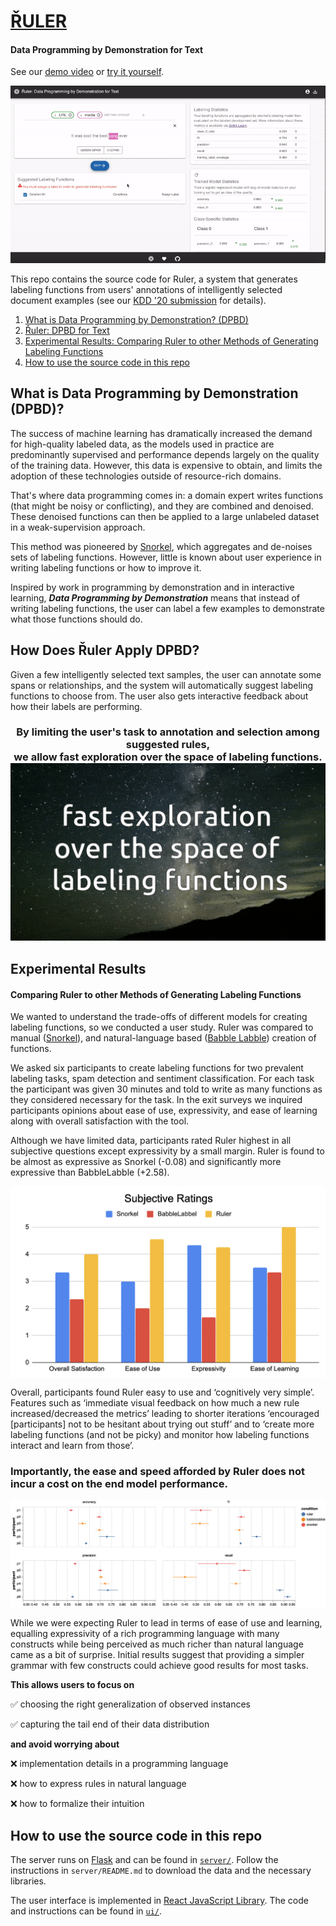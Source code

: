 # [ŘULER](http://18.223.190.82:3000/)
 #### Data Programming by Demonstration for Text 
 
 See our [demo video](https://drive.google.com/file/d/1Z3b8wyTKoUX4b5jC8CJM9-DWuF87MwLE/view?usp=sharing) or [try it yourself](http://18.223.190.82:3000/).
 
 <img src=media/ruler_demo_gif.gif>
 
 
This repo contains the source code for Ruler, a system that generates labeling functions from users' annotations of intelligently selected document examples (see our [KDD '20 submission]() for details). 


1. [What is Data Programming by Demonstration? (DPBD)](#DPBD)
2. [Řuler: DPBD for Text](#Ruler)
3. [Experimental Results: Comparing Ruler to other Methods of Generating Labeling Functions](#Experiments)
4. [How to use the source code in this repo](#Use)



## <a name='DPBD'></a>What is Data Programming by Demonstration (DPBD)?
The success of machine learning has dramatically increased the demand for high-quality labeled data, as the models used in practice are predominantly supervised and performance depends largely on the quality of the training data.
However, this data is expensive to obtain, and limits the adoption of these technologies outside of resource-rich domains.

That's where data programming comes in: a domain expert writes functions (that might be noisy or conflicting), and they are combined and denoised. These denoised functions can then be applied to a large unlabeled dataset in a weak-supervision approach.

This method was pioneered by [Snorkel](https://towardsdatascience.com/introducing-snorkel-27e4b0e6ecff), which aggregates and de-noises sets of labeling functions. However, little is known about user experience in writing labeling functions or how to improve it.

Inspired by work in programming by demonstration and in interactive learning, *__Data Programming by Demonstration__* means that instead of writing labeling functions, the user can label a few examples to demonstrate what those functions should do.

## <a name='Ruler'></a>How Does Řuler Apply DPBD?
Given a few intelligently selected text samples, the user can annotate some spans or relationships, and the system will automatically suggest labeling functions to choose from. The user also gets interactive feedback about how their labels are performing.

<h3 align="center">
By limiting the user's task to annotation and selection among suggested rules, <br/>
we allow fast exploration over the space of labeling functions.
 <br/>
<img width=800px src=media/fast-exploration.gif>
</h3>


## <a name='Experiments'></a>Experimental Results 
#### Comparing Ruler to other Methods of Generating Labeling Functions

We wanted to understand the trade-offs of different models for creating labeling functions, so we conducted a user study.  Ruler was compared to manual ([Snorkel](https://towardsdatascience.com/introducing-snorkel-27e4b0e6ecff)), and natural-language based ([Babble Labble](https://hazyresearch.github.io/snorkel/blog/babble_labble.html)) creation of functions. 

We asked six participants to create labeling functions for two prevalent labeling tasks, spam detection and sentiment classification. For each task the participant was given 30 minutes and told to write as many functions as they considered necessary for the task.  In the exit surveys we inquired participants opinions about ease of use, expressivity, and ease of learning along with overall satisfaction with the tool.  

Although we have limited data, participants rated Ruler highest in all subjective questions except expressivity by a small margin. Ruler is found to be almost as expressive as Snorkel (-0.08) and significantly more expressive than BabbleLabble (+2.58).

<img align="middle" src=media/QualitativeRatings.png>

Overall, participants found Ruler easy to use and ‘cognitively very simple’. Features such as ‘immediate visual feedback on how much a new rule increased/decreased the metrics’ leading to shorter iterations ‘encouraged \[participants] not to be hesitant about trying out stuff’ and to ‘create more labeling functions (and not be picky) and monitor how labeling functions interact and learn from those’. 

### Importantly, the ease and speed afforded by Ruler does not incur a cost on the end model performance. 

<img src=media/classifier-performance.png>

While we were expecting Ruler to lead in terms of ease of use and learning, equalling expressivity of a rich programming language with many constructs while being perceived as much richer than natural language came as a bit of surprise. 
Initial results suggest that providing a simpler grammar with few constructs could achieve good results for most tasks. 

**This allows users to focus on**

  :white_check_mark: choosing the right generalization of observed instances

  :white_check_mark: capturing the tail end of their data distribution

**and avoid worrying about**

  :x: implementation details in a programming language

  :x: how to express rules in natural language

  :x: how to formalize their intuition


## <a name='Use'></a>How to use the source code in this repo

The server runs on [Flask](https://flask.palletsprojects.com/en/1.1.x/) and can be found in [`server/`](server/). Follow the instructions in `server/README.md` to download the data and the necessary libraries.

The user interface is implemented in [React JavaScript Library](https://reactjs.org). The code and instructions can be found in [`ui/`](ui/).
